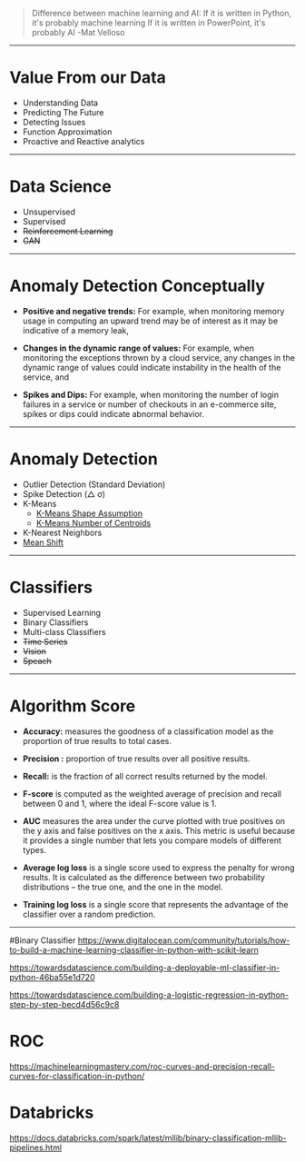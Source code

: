 > Difference between machine learning and AI:
>  If it is written in Python, it's probably machine learning
> If it is written in PowerPoint, it's probably AI 
> -Mat Velloso
---
# Value From our Data
* Understanding Data
* Predicting The Future
* Detecting Issues
* Function Approximation
* Proactive and Reactive analytics
---
# Data Science
* Unsupervised
* Supervised
* ~~Reinforcement Learning~~
* ~~GAN~~
  
---
# Anomaly Detection Conceptually

* **Positive and negative trends:** For example, when monitoring memory usage in computing an upward trend may be of interest as it may be indicative of a memory leak,

* **Changes in the dynamic range of values:** For example, when monitoring the exceptions thrown by a cloud service, any changes in the dynamic range of values could indicate instability in the health of the service, and

* **Spikes and Dips:** For example, when monitoring the number of login failures in a service or number of checkouts in an e-commerce site, spikes or dips could indicate abnormal behavior.
---

# Anomaly Detection
* Outlier Detection (Standard Deviation)
* Spike Detection (&#9651; σ)‍
* K-Means
    * [K-Means Shape Assumption](https://veracity-microshak2.notebooks.azure.com/j/notebooks/Anomaly%20Detection/K-Means%20Shape%20Assumptions.ipynb)
    * [K-Means Number of Centroids](https://veracity-microshak2.notebooks.azure.com/j/notebooks/Anomaly%20Detection/K-Means%20Number%20of%20Centroids.ipynb)
* K-Nearest Neighbors
* [Mean Shift](https://veracity-microshak2.notebooks.azure.com/j/notebooks/Anomaly%20Detection/MeanShift.ipynb)

---
# Classifiers
* Supervised Learning
* Binary Classifiers
* Multi-class Classifiers
* ~~Time Series~~
* ~~Vision~~
* ~~Speach~~

---
# Algorithm Score

* **Accuracy:** measures the goodness of a classification model as the proportion of true results to total cases.

* **Precision :** proportion of true results over all positive results.

* **Recall:** is the fraction of all correct results returned by the model.

* **F-score** is computed as the weighted average of precision and recall between 0 and 1, where the ideal F-score value is 1.

* **AUC** measures the area under the curve plotted with true positives on the y axis and false positives on the x axis. This metric is useful because it provides a single number that lets you compare models of different types.

* **Average log loss** is a single score used to express the penalty for wrong results. It is calculated as the difference between two probability distributions – the true one, and the one in the model.

* **Training log loss** is a single score that represents the advantage of the classifier over a random prediction.
 ---
 
 #Binary Classifier
 https://www.digitalocean.com/community/tutorials/how-to-build-a-machine-learning-classifier-in-python-with-scikit-learn

 https://towardsdatascience.com/building-a-deployable-ml-classifier-in-python-46ba55e1d720

 https://towardsdatascience.com/building-a-logistic-regression-in-python-step-by-step-becd4d56c9c8


# ROC
https://machinelearningmastery.com/roc-curves-and-precision-recall-curves-for-classification-in-python/

# Databricks
https://docs.databricks.com/spark/latest/mllib/binary-classification-mllib-pipelines.html
